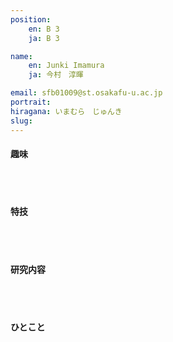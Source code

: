 ```yaml
---
position:
    en: B 3
    ja: B 3

name:
    en: Junki Imamura 
    ja: 今村　淳暉

email: sfb01009@st.osakafu-u.ac.jp
portrait:
hiragana: いまむら　じゅんき
slug:
---
```


#### 趣味
<br><br>

#### 特技
<br><br>

#### 研究内容
<br><br>

#### ひとこと
<br><br>

